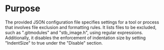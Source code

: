 # Purpose
The provided JSON configuration file specifies settings for a tool or process that involves file exclusion and formatting rules. It lists files to be excluded, such as ".gitmodules" and "stb_image.h", using regular expressions. Additionally, it disables the enforcement of indentation size by setting "IndentSize" to true under the "Disable" section.
